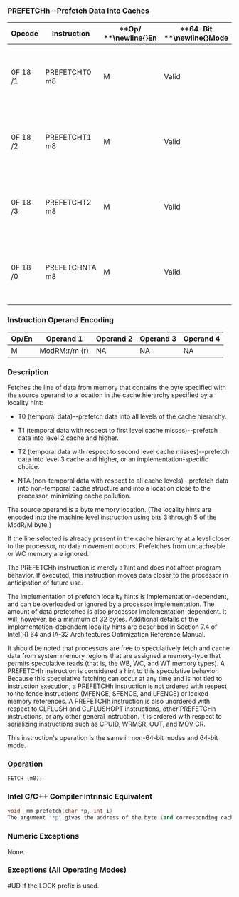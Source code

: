 ### PREFETCHh--Prefetch Data Into Caches


|**Opcode**|**Instruction**|**Op/ **\newline{}**En**|**64-Bit **\newline{}**Mode**|**Compat/**\newline{}**Leg Mode**|**Description**|
|----------|---------------|------------------------|-----------------------------|---------------------------------|---------------|
|0F 18 /1|PREFETCHT0 m8|M|Valid|Valid|Move data from m8 closer to the processor using T0 hint.|
|0F 18 /2|PREFETCHT1 m8|M|Valid|Valid|Move data from m8 closer to the processor using T1 hint.|
|0F 18 /3|PREFETCHT2 m8|M|Valid|Valid|Move data from m8 closer to the processor using T2 hint.|
|0F 18 /0|PREFETCHNTA m8|M|Valid|Valid|Move data from m8 closer to the processor using NTA hint.|
### Instruction Operand Encoding


|Op/En|Operand 1|Operand 2|Operand 3|Operand 4|
|-----|---------|---------|---------|---------|
|M|ModRM:r/m (r)|NA|NA|NA|
### Description


Fetches the line of data from memory that contains the byte specified with the source operand to a location in the cache hierarchy specified by a locality hint:

*  T0 (temporal data)--prefetch data into all levels of the cache hierarchy.

*  T1 (temporal data with respect to first level cache misses)--prefetch data into level 2 cache and higher.

*  T2 (temporal data with respect to second level cache misses)--prefetch data into level 3 cache and higher, or an implementation-specific choice.

*  NTA (non-temporal data with respect to all cache levels)--prefetch data into non-temporal cache structure and into a location close to the processor, minimizing cache pollution.

The source operand is a byte memory location. (The locality hints are encoded into the machine level instruction using bits 3 through 5 of the ModR/M byte.)

If the line selected is already present in the cache hierarchy at a level closer to the processor, no data movement occurs. Prefetches from uncacheable or WC memory are ignored.

The PREFETCHh instruction is merely a hint and does not affect program behavior. If executed, this instruction moves data closer to the processor in anticipation of future use.

The implementation of prefetch locality hints is implementation-dependent, and can be overloaded or ignored by a processor implementation. The amount of data prefetched is also processor implementation-dependent. It will, however, be a minimum of 32 bytes. Additional details of the implementation-dependent locality hints are described in Section 7.4 of Intel(R) 64 and IA-32 Architectures Optimization Reference Manual.

It should be noted that processors are free to speculatively fetch and cache data from system memory regions that are assigned a memory-type that permits speculative reads (that is, the WB, WC, and WT memory types). A PREFETCHh instruction is considered a hint to this speculative behavior. Because this speculative fetching can occur at any time and is not tied to instruction execution, a PREFETCHh instruction is not ordered with respect to the fence instructions (MFENCE, SFENCE, and LFENCE) or locked memory references. A PREFETCHh instruction is also unordered with respect to CLFLUSH and CLFLUSHOPT instructions, other PREFETCHh instructions, or any other general instruction. It is ordered with respect to serializing instructions such as CPUID, WRMSR, OUT, and MOV CR.

This instruction's operation is the same in non-64-bit modes and 64-bit mode.


### Operation

```info-verb
FETCH (m8);
```

### Intel C/C++ Compiler Intrinsic Equivalent

```cpp
void _mm_prefetch(char *p, int i)
The argument "*p" gives the address of the byte (and corresponding cache line) to be prefetched. The value "i" gives a constant (_MM_HINT_T0, _MM_HINT_T1, _MM_HINT_T2, or _MM_HINT_NTA) that specifies the type of prefetch operation to be performed.
```
### Numeric Exceptions


None.

### Exceptions (All Operating Modes)


#UD  If the LOCK prefix is used.

